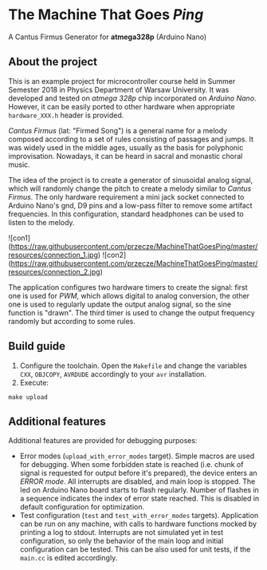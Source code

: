# The Machine That Goes *Ping*
A Cantus Firmus Generator for **atmega328p** (Arduino Nano)
## About the project
This is an example project for microcontroller course held in Summer Semester
2018 in Physics Department of Warsaw University. It was developed and tested on
*atmega 328p* chip incorporated on *Arduino Nano*. However, it can be easily
ported to other hardware when appropriate `hardware_XXX.h` header is provided.

*Cantus Firmus* (lat: "Firmed Song") is a general name for a melody composed
according to a set of rules consisting of passages and jumps. It was widely
used in the middle ages, usually as the basis for polyphonic improvisation.
Nowadays, it can be heard in sacral and monastic choral music.

The idea of the project is to create a generator of sinusoidal analog signal,
which will randomly change the pitch to create a melody similar to _Cantus
Firmus_. The only hardware requirement a mini jack socket connected to Arduino
Nano's gnd, D9 pins and a low-pass filter to remove some artifact frequencies.
In this configuration, standard headphones can be used to listen to the melody.

![con1] (https://raw.githubusercontent.com/przecze/MachineThatGoesPing/master/resources/connection_1.jpg)
![con2] (https://raw.githubusercontent.com/przecze/MachineThatGoesPing/master/resources/connection_2.jpg)

The application configures two hardware timers to create the signal: first
one is used for *PWM*, which allows digital to analog conversion, the other one
is used to regularly update the output analog signal, so the sine function is "drawn". 
The third timer is used to change the output frequency randomly but according to some rules.

## Build guide
  1. Configure the toolchain. Open the `Makefile` and change the variables `CXX`,
`OBJCOPY`, `AVRDUDE` accordingly to your `avr` installation.
  1. Execute:

  `make upload`

## Additional features
Additional features are provided for debugging purposes:
* Error modes (`upload_with_error_modes` target). Simple macros are used for
  debugging. When some forbidden state is reached (i.e. chunk of signal is
  requested for output before it's prepared), the device enters an _ERROR
  mode_. All interrupts are disabled, and main loop is stopped. The led on
  Arduino Nano board starts to flash regularly. Number of flashes in a sequence
  indicates the index of error state reached. This is disabled in default
  configuration for optimization.
* Test configuration (`test` and `test_with_error_modes` targets). Application
  can be run on any machine, with calls to hardware functions mocked by
  printing a log to stdout. Interrupts are not simulated yet in test
  configuration, so only the behavior of the main loop and initial
  configuration can be tested. This can be also used for unit tests, if the
  `main.cc` is edited accordingly.
